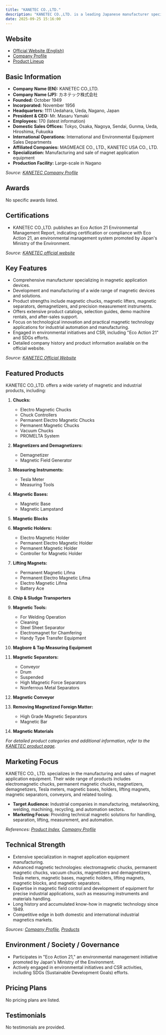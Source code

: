 ```yaml
---
title: "KANETEC CO.,LTD."
description: "KANETEC CO.,LTD. is a leading Japanese manufacturer specializing in the development and sale of magnet application equipment, with headquarters in Nagano and a strong domestic and international sales network."
date: 2025-09-25 15:16:00
---
```


## Website

- [Official Website (English)](https://www.kanetec.co.jp)
- [Company Profile](https://www.kanetec.co.jp/en/about%20us/company%20profile.html)
- [Product Lineup](https://www.kanetec.co.jp/en/products/index.html)

## Basic Information

- **Company Name (EN):** KANETEC CO.,LTD.
- **Company Name (JP):** カネテック株式会社
- **Founded:** October 1949
- **Incorporated:** November 1956
- **Headquarters:** 1111 Uedahara, Ueda, Nagano, Japan
- **President & CEO:** Mr. Masaru Yamaki
- **Employees:** 170 (latest information)
- **Domestic Sales Offices:** Tokyo, Osaka, Nagoya, Sendai, Gunma, Ueda, Hiroshima, Fukuoka
- **International Operations:** International and Environmental Equipment Sales Departments
- **Affiliated Companies:** MAGMEACE CO., LTD., KANETEC USA CO., LTD.
- **Specialization:** Manufacturing and sale of magnet application equipment
- **Production Facility:** Large-scale in Nagano

_Source: [KANETEC Company Profile](https://www.kanetec.co.jp/en/about%20us/company%20profile.html)_

## Awards

No specific awards listed.

## Certifications

- KANETEC CO.,LTD. publishes an Eco Action 21 Environmental Management Report, indicating certification or compliance with Eco Action 21, an environmental management system promoted by Japan's Ministry of the Environment.

_Source: [KANETEC official website](http://kanetec.co.jp/en/)_

## Key Features

- Comprehensive manufacturer specializing in magnetic application devices.
- Development and manufacturing of a wide range of magnetic devices and solutions.
- Product strengths include magnetic chucks, magnetic lifters, magnetic separators, demagnetizers, and precision measurement instruments.
- Offers extensive product catalogs, selection guides, demo machine rentals, and after-sales support.
- Focus on technological innovation and practical magnetic technology applications for industrial automation and manufacturing.
- Engaged in environmental initiatives and CSR, including "Eco Action 21" and SDGs efforts.
- Detailed company history and product information available on the official website.

_Source: [KANETEC Official Website](https://www.kanetec.co.jp)_

## Featured Products

KANETEC CO.,LTD. offers a wide variety of magnetic and industrial products, including:

1. **Chucks:**
   - Electro Magnetic Chucks
   - Chuck Controllers
   - Permanent Electro Magnetic Chucks
   - Permanent Magnetic Chucks
   - Vacuum Chucks
   - PROMELTA System

2. **Magnetizers and Demagnetizers:**
   - Demagnetizer
   - Magnetic Field Generator

3. **Measuring Instruments:**
   - Tesla Meter
   - Measuring Tools

4. **Magnetic Bases:**
   - Magnetic Base
   - Magnetic Lampstand

5. **Magnetic Blocks**

6. **Magnetic Holders:**
   - Electro Magnetic Holder
   - Permanent Electro Magnetic Holder
   - Permanent Magnetic Holder
   - Controller for Magnetic Holder

7. **Lifting Magnets:**
   - Permanent Magnetic Lifma
   - Permanent Electro Magnetic Lifma
   - Electro Magnetic Lifma
   - Battery Ace

8. **Chip & Sludge Transporters**

9. **Magnetic Tools:**
   - For Welding Operation
   - Cleaning
   - Steel Sheet Separator
   - Electromagnet for Chamfering
   - Handy Type Transfer Equipment

10. **Magbore & Tap Measuring Equipment**

11. **Magnetic Separators:**
    - Conveyor
    - Drum
    - Suspended
    - High Magnetic Force Separators
    - Nonferrous Metal Separators

12. **Magnetic Conveyor**

13. **Removing Magnetized Foreign Matter:**
    - High Grade Magnetic Separators
    - Magnetic Bar

14. **Magnetic Materials**

_For detailed product categories and additional information, refer to the [KANETEC product page](https://www.kanetec.co.jp/en/products/index.html)._

## Marketing Focus

KANETEC CO., LTD. specializes in the manufacturing and sales of magnet application equipment. Their wide range of products includes electromagnetic chucks, permanent magnetic chucks, magnetizers, demagnetizers, Tesla meters, magnetic bases, holders, lifting magnets, magnetic separators, conveyors, and related tooling.

- **Target Audience:** Industrial companies in manufacturing, metalworking, welding, machining, recycling, and automation sectors.
- **Marketing Focus:** Providing technical magnetic solutions for handling, separation, lifting, measurement, and automation.

_References: [Product Index](https://www.kanetec.co.jp/en/products/index.html), [Company Profile](https://www.kanetec.co.jp/en/about%20us/company%20profile.html)_

## Technical Strength

- Extensive specialization in magnet application equipment manufacturing.
- Advanced magnetic technologies: electromagnetic chucks, permanent magnetic chucks, vacuum chucks, magnetizers and demagnetizers, Tesla meters, magnetic bases, magnetic holders, lifting magnets, magnetic blocks, and magnetic separators.
- Expertise in magnetic field control and development of equipment for precise industrial applications, such as measuring instruments and materials handling.
- Long history and accumulated know-how in magnetic technology since 1949.
- Competitive edge in both domestic and international industrial magnetics markets.

_Sources: [Company Profile](https://www.kanetec.co.jp/en/about%20us/company%20profile.html), [Products](https://www.kanetec.co.jp/en/products/index.html)_

## Environment / Society / Governance

- Participates in "Eco Action 21," an environmental management initiative promoted by Japan's Ministry of the Environment.
- Actively engaged in environmental initiatives and CSR activities, including SDGs (Sustainable Development Goals) efforts.

## Pricing Plans

No pricing plans are listed.

## Testimonials

No testimonials are provided.